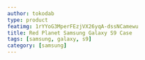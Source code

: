 ```yaml
---
author: tokodab
type: product
featimg: 1rYYoG3MperFEzjVX26yqA-dssNCamewu
title: Red Planet Samsung Galaxy S9 Case
tags: [samsung, galaxy, s9]
category: [samsung]
---
```

